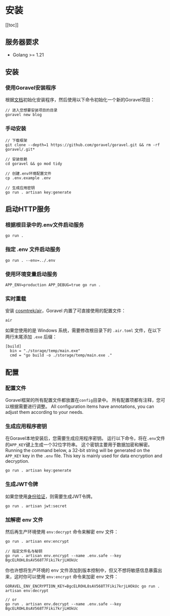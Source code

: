 # 安装

[[toc]]

## 服务器要求

- Golang >= 1.21

## 安装

### 使用Goravel安装程序

根据[文档](https://github.com/goravel/installer)初始化安装程序，然后使用以下命令初始化一个新的Goravel项目：

```shell
// 进入您想要安装项目的目录
goravel new blog
```

### 手动安装

```shell
// 下载框架
git clone --depth=1 https://github.com/goravel/goravel.git && rm -rf goravel/.git*

// 安装依赖
cd goravel && go mod tidy

// 创建.env环境配置文件
cp .env.example .env

// 生成应用密钥
go run . artisan key:generate
```

## 启动HTTP服务

### 根据根目录中的.env文件启动服务

```shell
go run .
```

### 指定 .env 文件启动服务

```shell
go run . --env=../.env
```

### 使用环境变量启动服务

```shell
APP_ENV=production APP_DEBUG=true go run .
```

### 实时重载

安装 [cosmtrek/air](https://github.com/cosmtrek/air)，Goravel 内置了可直接使用的配置文件：

```
air
```

如果您使用的是 Windows 系统，需要修改根目录下的 `.air.toml` 文件，在以下两行末尾添加 `.exe` 后缀：

```shell
[build]
  bin = "./storage/temp/main.exe"
  cmd = "go build -o ./storage/temp/main.exe ."
```

## 配置

### 配置文件

Goravel框架的所有配置文件都放置在`config`目录中。 所有配置项都有注释，您可以根据需要进行调整。 All configuration items have annotations, you can adjust them according to your needs.

### 生成应用程序密钥

在Goravel本地安装后，您需要生成应用程序密钥。 运行以下命令，将在`.env`文件的`APP_KEY`键上生成一个32位字符串。 这个密钥主要用于数据加密和解密。 Running the command below, a 32-bit string will be generated on the `APP_KEY` key in the `.env` file. This key is mainly used for data encryption and decryption.

```shell
go run . artisan key:generate
```

### 生成JWT令牌

如果您使用[身份验证](../security/authentication)，则需要生成JWT令牌。

```shell
go run . artisan jwt:secret
```

### 加解密 env 文件

然后再生产环境使用 `env:decrypt` 命令来解密 env 文件：

```shell
go run . artisan env:encrypt

// 指定文件名与秘钥
go run . artisan env.encrypt --name .env.safe --key BgcELROHL8sAV568T7Fiki7krjLHOkUc
```

你也许想将生产环境的 env 文件添加到版本控制中，但又不想将敏感信息暴露出来，这时你可以使用 `env:encrypt` 命令来加密 env 文件：

```shell
GORAVEL_ENV_ENCRYPTION_KEY=BgcELROHL8sAV568T7Fiki7krjLHOkUc go run . artisan env:decrypt

// or
go run . artisan env.decrypt --name .env.safe --key BgcELROHL8sAV568T7Fiki7krjLHOkUc
```
